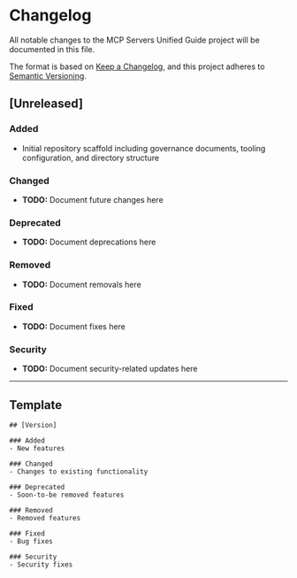 # Changelog

All notable changes to the MCP Servers Unified Guide project will be documented in this file.

The format is based on [Keep a Changelog](https://keepachangelog.com/en/1.1.0/), and this project adheres to [Semantic Versioning](https://semver.org/spec/v2.0.0.html).

## [Unreleased]

### Added
- Initial repository scaffold including governance documents, tooling configuration, and directory structure

### Changed
- **TODO:** Document future changes here

### Deprecated
- **TODO:** Document deprecations here

### Removed
- **TODO:** Document removals here

### Fixed
- **TODO:** Document fixes here

### Security
- **TODO:** Document security-related updates here

---

## Template

```
## [Version]

### Added
- New features

### Changed
- Changes to existing functionality

### Deprecated
- Soon-to-be removed features

### Removed
- Removed features

### Fixed
- Bug fixes

### Security
- Security fixes
```
